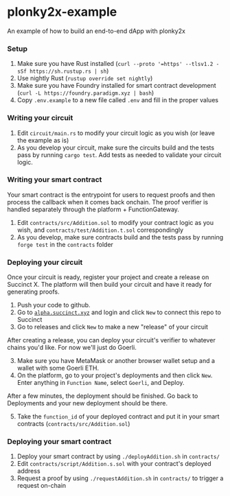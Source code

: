 # plonky2x-example

An example of how to build an end-to-end dApp with plonky2x

### Setup

1. Make sure you have Rust installed (`curl --proto '=https' --tlsv1.2 -sSf https://sh.rustup.rs | sh`)
2. Use nightly Rust (`rustup override set nightly`)
3. Make sure you have Foundry installed for smart contract development (`curl -L https://foundry.paradigm.xyz | bash`)
4. Copy `.env.example` to a new file called `.env` and fill in the proper values

### Writing your circuit

1. Edit `circuit/main.rs` to modify your circuit logic as you wish (or leave the example as is)
2. As you develop your circuit, make sure the circuits build and the tests pass by running `cargo test`. Add tests as needed to validate your circuit logic.

### Writing your smart contract

Your smart contract is the entrypoint for users to request proofs and then process the callback when it comes back onchain. The proof verifier is handled separately through the platform + FunctionGateway.

1. Edit `contracts/src/Addition.sol` to modify your contract logic as you wish, and `contracts/test/Addition.t.sol` correspondingly
2. As you develop, make sure contracts build and the tests pass by running `forge test` in the `contracts` folder

### Deploying your circuit

Once your circuit is ready, register your project and create a release on Succinct X. The platform will then build your circuit and have it ready for generating proofs.

1. Push your code to github.
2. Go to [`alpha.succinct.xyz`](https://alpha.succinct.xyz) and login and click `New` to connect this repo to Succinct
3. Go to releases and click `New` to make a new "release" of your circuit

After creating a release, you can deploy your circuit's verifier to whatever chains you'd like. For now we'll just do Goerli.

3. Make sure you have MetaMask or another browser wallet setup and a wallet with some Goerli ETH.
4. On the platform, go to your project's deployments and then click `New`. Enter anything in `Function Name`, select `Goerli`, and Deploy.

After a few minutes, the deployment should be finished. Go back to Deployments and your new deployment should be there.

5. Take the `function_id` of your deployed contract and put it in your smart contracts (`contracts/src/Addition.sol`)

### Deploying your smart contract

1. Deploy your smart contract by using `./deployAddition.sh` in `contracts/`
2. Edit `contracts/script/Addition.s.sol` with your contract's deployed address
3. Request a proof by using `./requestAddition.sh` in `contracts/` to trigger a request on-chain
